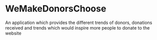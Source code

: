 # WeMakeDonorsChoose
An application which provides the different trends of donors, donations received and trends which would inspire more people to donate to the website 
